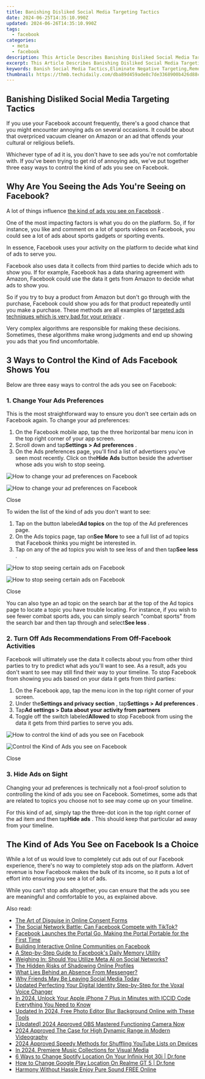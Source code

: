 ```yaml
---
title: Banishing Disliked Social Media Targeting Tactics
date: 2024-06-25T14:35:10.990Z
updated: 2024-06-26T14:35:10.990Z
tags:
  - facebook
categories:
  - meta
  - facebook
description: This Article Describes Banishing Disliked Social Media Targeting Tactics
excerpt: This Article Describes Banishing Disliked Social Media Targeting Tactics
keywords: Banish Social Media Tactics,Eliminate Negative Targeting,Remove Unwanted Strategies,Escape Poor Tactics,Stop Disliked Targeting,Get Away From Tactic Hurdles,Overcome Social Tactic Issues
thumbnail: https://thmb.techidaily.com/dba89d459ade8c7de3368900b426d88c278b90eb374e6b587ae53e82dd50d862.jpg
---
```


## Banishing Disliked Social Media Targeting Tactics

 If you use your Facebook account frequently, there's a good chance that you might encounter annoying ads on several occasions. It could be about that overpriced vacuum cleaner on Amazon or an ad that offends your cultural or religious beliefs.

 Whichever type of ad it is, you don't have to see ads you're not comfortable with. If you've been trying to get rid of annoying ads, we've put together three easy ways to control the kind of ads you see on Facebook.

## Why Are You Seeing the Ads You're Seeing on Facebook?

 A lot of things influence [the kind of ads you see on Facebook](https://www.makeuseof.com/tag/how-to-change-facebook-ads/) .

 One of the most impacting factors is what you do on the platform. So, if for instance, you like and comment on a lot of sports videos on Facebook, you could see a lot of ads about sports gadgets or sporting events.

 In essence, Facebook uses your activity on the platform to decide what kind of ads to serve you.

 Facebook also uses data it collects from third parties to decide which ads to show you. If for example, Facebook has a data sharing agreement with Amazon, Facebook could use the data it gets from Amazon to decide what ads to show you.

 So if you try to buy a product from Amazon but don't go through with the purchase, Facebook could show you ads for that product repeatedly until you make a purchase. These methods are all examples of [targeted ads techniques which is very bad for your privacy](https://www.makeuseof.com/tag/targeted-ads-threat-privacy/) .

 Very complex algorithms are responsible for making these decisions. Sometimes, these algorithms make wrong judgments and end up showing you ads that you find uncomfortable.

## 3 Ways to Control the Kind of Ads Facebook Shows You

Below are three easy ways to control the ads you see on Facebook:

### 1\. Change Your Ads Preferences

 This is the most straightforward way to ensure you don't see certain ads on Facebook again. To change your ad preferences:

1. On the Facebook mobile app, tap the three horizontal bar menu icon in the top right corner of your app screen.
2. Scroll down and tap**Settings > Ad** **preferences** .
3. On the Ads preferences page, you'll find a list of advertisers you've seen most recently. Click on the**Hide** **Ads** button beside the advertiser whose ads you wish to stop seeing.

![How to change your ad preferences on Facebook](https://static1.makeuseofimages.com/wordpress/wp-content/uploads/2022/08/20220811_081850.jpg)

![How to change your ad preferences on Facebook](https://static1.makeuseofimages.com/wordpress/wp-content/uploads/2022/08/20220811_081905.jpg)

Close

To widen the list of the kind of ads you don't want to see:

1. Tap on the button labeled**Ad topics** on the top of the Ad preferences page.
2. On the Ads topics page, tap on**See More** to see a full list of ad topics that Facebook thinks you might be interested in.
3. Tap on any of the ad topics you wish to see less of and then tap**See less** .

![How to stop seeing certain ads on Facebook](https://static1.makeuseofimages.com/wordpress/wp-content/uploads/2022/08/20220811_082049.jpg)

![How to stop seeing certain ads on Facebook](https://static1.makeuseofimages.com/wordpress/wp-content/uploads/2022/08/20220811_084811.jpg)

Close

 You can also type an ad topic on the search bar at the top of the Ad topics page to locate a topic you have trouble locating. For instance, if you wish to see fewer combat sports ads, you can simply search "combat sports" from the search bar and then tap through and select**See less** .

### 2\. Turn Off Ads Recommendations From Off-Facebook Activities

 Facebook will ultimately use the data it collects about you from other third parties to try to predict what ads you'll want to see. As a result, ads you don't want to see may still find their way to your timeline. To stop Facebook from showing you ads based on your data it gets from third parties:

1. On the Facebook app, tap the menu icon in the top right corner of your screen.
2. Under the**Settings and privacy section** , tap**Settings > Ad preferences** .
3. Tap**Ad settings > Data about your activity from partners**
4. Toggle off the switch labeled**Allowed** to stop Facebook from using the data it gets from third parties to serve you ads.

![How to control the kind of ads you see on Facebook](https://static1.makeuseofimages.com/wordpress/wp-content/uploads/2022/08/20220811_082205.jpg)

![Control the Kind of Ads you see on Facebook](https://static1.makeuseofimages.com/wordpress/wp-content/uploads/2022/08/20220811_082216.jpg)

Close

### 3\. Hide Ads on Sight

 Changing your ad preferences is technically not a fool-proof solution to controlling the kind of ads you see on Facebook. Sometimes, some ads that are related to topics you choose not to see may come up on your timeline.

 For this kind of ad, simply tap the three-dot icon in the top right corner of the ad item and then tap**Hide ads** . This should keep that particular ad away from your timeline.

## The Kind of Ads You See on Facebook Is a Choice

 While a lot of us would love to completely cut ads out of our Facebook experience, there's no way to completely stop ads on the platform. Advert revenue is how Facebook makes the bulk of its income, so it puts a lot of effort into ensuring you see a lot of ads.

 While you can't stop ads altogether, you can ensure that the ads you see are meaningful and comfortable to you, as explained above.


<ins class="adsbygoogle"
     style="display:block"
     data-ad-format="autorelaxed"
     data-ad-client="ca-pub-7571918770474297"
     data-ad-slot="1223367746"></ins>



<ins class="adsbygoogle"
     style="display:block"
     data-ad-client="ca-pub-7571918770474297"
     data-ad-slot="8358498916"
     data-ad-format="auto"
     data-full-width-responsive="true"></ins>

<span class="atpl-alsoreadstyle">Also read:</span>
<div><ul>
<li><a href="https://facebook.techidaily.com/the-art-of-disguise-in-online-consent-forms/"><u>The Art of Disguise in Online Consent Forms</u></a></li>
<li><a href="https://facebook.techidaily.com/the-social-network-battle-can-facebook-compete-with-tiktok/"><u>The Social Network Battle: Can Facebook Compete with TikTok?</u></a></li>
<li><a href="https://facebook.techidaily.com/facebook-launches-the-portal-go-making-the-portal-portable-for-the-first-time/"><u>Facebook Launches the Portal Go, Making the Portal Portable for the First Time</u></a></li>
<li><a href="https://facebook.techidaily.com/building-interactive-online-communities-on-facebook/"><u>Building Interactive Online Communities on Facebook</u></a></li>
<li><a href="https://facebook.techidaily.com/a-step-by-step-guide-to-facebooks-daily-memory-utility/"><u>A Step-by-Step Guide to Facebook's Daily Memory Utility</u></a></li>
<li><a href="https://facebook.techidaily.com/weighing-in-should-you-utilize-meta-ai-on-social-networks/"><u>Weighing In: Should You Utilize Meta AI on Social Networks?</u></a></li>
<li><a href="https://facebook.techidaily.com/the-hidden-risks-of-shadowing-online-profiles/"><u>The Hidden Risks of Shadowing Online Profiles</u></a></li>
<li><a href="https://facebook.techidaily.com/what-lies-behind-an-absence-from-messenger/"><u>What Lies Behind an Absence From Messenger?</u></a></li>
<li><a href="https://facebook.techidaily.com/why-friends-may-be-leaving-social-media-today/"><u>Why Friends May Be Leaving Social Media Today</u></a></li>
<li><a href="https://audio-shaping.techidaily.com/updated-perfecting-your-digital-identity-step-by-step-for-the-voxal-voice-changer/"><u>Updated Perfecting Your Digital Identity Step-by-Step for the Voxal Voice Changer</u></a></li>
<li><a href="https://sim-unlock.techidaily.com/in-2024-unlock-your-apple-iphone-7-plus-in-minutes-with-iccid-code-everything-you-need-to-know-by-drfone-ios/"><u>In 2024, Unlock Your Apple iPhone 7 Plus in Minutes with ICCID Code Everything You Need to Know</u></a></li>
<li><a href="https://smart-video-creator.techidaily.com/updated-in-2024-free-photo-editor-blur-background-online-with-these-tools/"><u>Updated In 2024, Free Photo Editor Blur Background Online with These Tools</u></a></li>
<li><a href="https://video-capture.techidaily.com/updated-2024-approved-obs-mastered-functioning-camera-now/"><u>[Updated] 2024 Approved  OBS Mastered  Functioning Camera Now</u></a></li>
<li><a href="https://some-approaches.techidaily.com/2024-approved-the-case-for-high-dynamic-range-in-modern-videography/"><u>2024 Approved  The Case for High Dynamic Range in Modern Videography</u></a></li>
<li><a href="https://youtube-stream.techidaily.com/2024-approved-speedy-methods-for-shuffling-youtube-lists-on-devices/"><u>2024 Approved  Speedy Methods for Shuffling YouTube Lists on Devices</u></a></li>
<li><a href="https://extra-guidance.techidaily.com/in-2024-premiere-music-collections-for-visual-media/"><u>In 2024, Premiere Music Collections for Visual Media</u></a></li>
<li><a href="https://location-fake.techidaily.com/6-ways-to-change-spotify-location-on-your-infinix-hot-30i-drfone-by-drfone-virtual-android/"><u>6 Ways to Change Spotify Location On Your Infinix Hot 30i | Dr.fone</u></a></li>
<li><a href="https://fake-location.techidaily.com/how-to-change-google-play-location-on-realme-gt-5-drfone-by-drfone-virtual-android/"><u>How to Change Google Play Location On Realme GT 5 | Dr.fone</u></a></li>
<li><a href="https://voice-adjusting.techidaily.com/harmony-without-hassle-enjoy-pure-sound-free-online/"><u>Harmony Without Hassle Enjoy Pure Sound FREE Online</u></a></li>
</ul></div>
